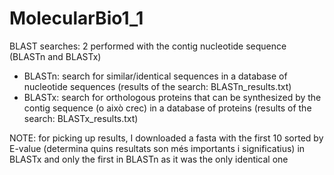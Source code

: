# MolecularBio1_1
BLAST searches: 2 performed with the contig nucleotide sequence (BLASTn and BLASTx)
- BLASTn: search for similar/identical sequences in a database of nucleotide sequences (results of the search: BLASTn_results.txt)
- BLASTx: search for orthologous proteins that can be synthesized by the contig sequence (o això crec) in a database of proteins (results of the search: BLASTx_results.txt)

NOTE: for picking up results, I downloaded a fasta with the first 10 sorted by E-value (determina quins resultats son més importants i significatius) in BLASTx and only the first in BLASTn as it was the only identical one
